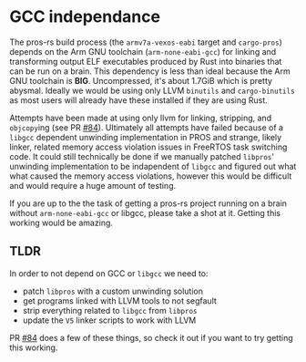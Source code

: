 # GCC independance

The pros-rs build process (the `armv7a-vexos-eabi` target and `cargo-pros`) depends on the Arm GNU toolchain (`arm-none-eabi-gcc`)
for linking and transforming output ELF executables
produced by Rust into binaries that can be run on a brain.
This dependency is less than ideal because the Arm GNU toolchain is **BIG**.
Uncompressed, it's about 1.7GiB which is pretty abysmal.
Ideally we would be using only LLVM `binutils` and `cargo-binutils`
as most users will already have these installed if they are using Rust.

Attempts have been made at using only llvm for linking, stripping, and `objcopy`ing
(see PR [#84](https://github.com/pros-rs/pros-rs/pull/84)).
Ultimately all attempts have failed because of a `libgcc` dependent unwinding implementation in PROS
and strange, likely linker, related memory access violation issues in FreeRTOS task switching code.
It could still technically be done if we manually patched `libpros`'
unwinding implementation to be indapendent of `libgcc`
and figured out what what caused the memory access violations,
however this would be difficult and would require a huge amount of testing.

If you are up to the the task of getting a pros-rs project running on a brain without `arm-none-eabi-gcc` or libgcc,
please take a shot at it. Getting this working would be amazing.

## TLDR

In order to not depend on GCC or `libgcc` we need to:
* patch `libpros` with a custom unwinding solution
* get programs linked with LLVM tools to not segfault
* strip everything related to `libgcc` from `libpros`
* update the `V5` linker scripts to work with LLVM

PR [#84](https://github.com/pros-rs/pros-rs/pull/84) does a few of these things,
so check it out if you want to try getting this working.
